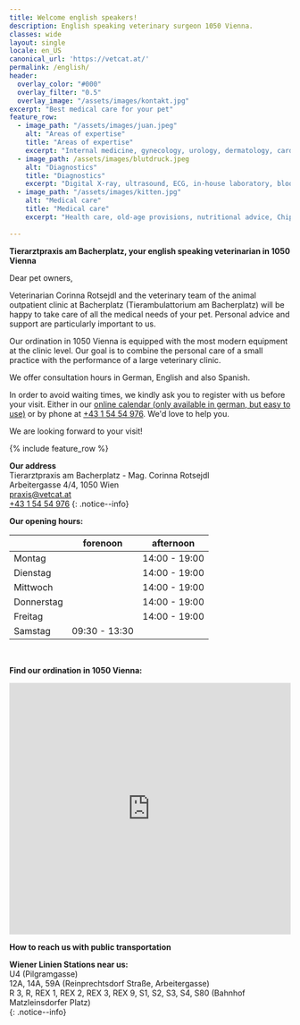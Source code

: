 ```yaml
---
title: Welcome english speakers!
description: English speaking veterinary surgeon 1050 Vienna.
classes: wide
layout: single
locale: en_US
canonical_url: 'https://vetcat.at/'
permalink: /english/
header:
  overlay_color: "#000"
  overlay_filter: "0.5"
  overlay_image: "/assets/images/kontakt.jpg"
excerpt: "Best medical care for your pet"
feature_row:
  - image_path: "/assets/images/juan.jpeg"
    alt: "Areas of expertise"
    title: "Areas of expertise"
    excerpt: "Internal medicine, gynecology, urology, dermatology, cardiology, orthopedics, surgery, dental treatment, ophthalmology"
  - image_path: /assets/images/blutdruck.jpeg
    alt: "Diagnostics"
    title: "Diagnostics"
    excerpt: "Digital X-ray, ultrasound, ECG, in-house laboratory, blood pressure measurement"
  - image_path: "/assets/images/kitten.jpg" 
    alt: "Medical care"
    title: "Medical care"
    excerpt: "Health care, old-age provisions, nutritional advice, Chip (transponder) implantation & EU vaccination passport, home visits, in-house pharmacy, vaccination advice, rodent advice"
   
---
```


**Tierarztpraxis am Bacherplatz, your english speaking veterinarian in 1050 Vienna**  

Dear pet owners,

Veterinarian Corinna Rotsejdl and the veterinary team of the animal outpatient clinic at Bacherplatz (Tierambulattorium am Bacherplatz) will be happy to take care of all the medical needs of your pet. Personal advice and support are particularly important to us.

Our ordination in 1050 Vienna is equipped with the most modern equipment at the clinic level. Our goal is to combine the personal care of a small practice with the performance of a large veterinary clinic.

We offer consultation hours in German, English and also Spanish.

In order to avoid waiting times, we kindly ask you to register with us before your visit. Either in our [online calendar (only available in german, but easy to use)](./buchungstool.md) or by phone at  <a href="tel: + 43 1 54 54 976">+43 1 54 54 976</a>.
We'd love to help you.

We are looking forward to your visit!


{% include feature_row %}

**Our address**  
Tierarztpraxis am Bacherplatz - Mag. Corinna Rotsejdl    
Arbeitergasse 4/4, 1050 Wien  
<i class="fas fa-fw fa-envelope"></i> <a href="mailto:praxis@vetcat.at">praxis@vetcat.at</a>  
<i class="fas fa-fw fa-phone"></i> <a href="tel: + 43 1 54 54 976">+43 1 54 54 976</a>
{: .notice--info}


**Our opening hours:**

|  | forenoon | afternoon |
|-------|--------|---------|
| Montag |   | 14:00 - 19:00 |
| Dienstag |   | 14:00 - 19:00 |
| Mittwoch | | 14:00 - 19:00 |
| Donnerstag | | 14:00 - 19:00 |
| Freitag |   | 14:00 - 19:00 |
| Samstag | 09:30 - 13:30 |  | 

<br />



**Find our ordination in 1050 Vienna:**
<iframe src="https://www.google.com/maps/embed?pb=!1m18!1m12!1m3!1d2660.017492576028!2d16.35221241598973!3d48.187014455694914!2m3!1f0!2f0!3f0!3m2!1i1024!2i768!4f13.1!3m3!1m2!1s0x476da82f2e762efb%3A0x205402a529b2d653!2sTierambulatorium%20am%20Bacherplatz!5e0!3m2!1sde!2sat!4v1650568162198!5m2!1sde!2sat" width="100%" height="450" style="border:0;" allowfullscreen="" loading="lazy" referrerpolicy="no-referrer-when-downgrade"></iframe>
<br />

**How to reach us with public transportation**
<div>
  <b>Wiener Linien Stations near us:</b><br />
  <i class="fa-solid fa-fw fa-train-subway"></i> U4 (Pilgramgasse)<br />
  <i class="fa-solid fa-fw fa-bus"></i> 12A, 14A, 59A (Reinprechtsdorf Straße, Arbeitergasse)<br />
  <i class="fa-solid fa-fw fa-train"></i> R 3, R, REX 1, REX 2, REX 3, REX 9, S1, S2, S3, S4, S80 (Bahnhof Matzleinsdorfer Platz)
</div>{: .notice--info}
